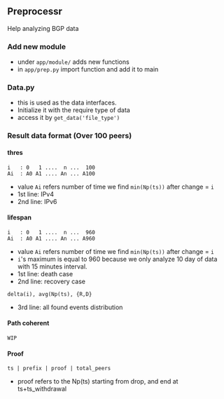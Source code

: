 Preprocessr
---
Help analyzing BGP data


### Add new module
- under `app/module/` adds new functions
- in `app/prep.py` import function and add it to main

### Data.py
- this is used as the data interfaces.
- Initialize it with the require type of data
- access it by `get_data('file_type')`

### Result data format (Over 100 peers)
#### thres
```
i   : 0   1 ....  n ...  100
Ai  : A0 A1 .... An ... A100
```
- value `Ai` refers number of time we find `min(Np(ts))` after change = `i`
- 1st line: IPv4
- 2nd line: IPv6


#### lifespan
```
i   : 0   1 ....  n ...  960
Ai  : A0 A1 .... An ... A960
```
- value `Ai` refers number of time we find `min(Np(ts))` after change = `i` 
- `i`'s maximum  is equal to 960 because we only analyze 10 day of data with 15 minutes interval.
- 1st line: death case
- 2nd line: recovery case

```
delta(i), avg(Np(ts), {R,D}
```
- 3rd line: all found events distribution

#### Path coherent
```
WIP
```

#### Proof 
```
ts | prefix | proof | total_peers
```
- proof refers to the Np(ts) starting from drop, and end at ts+ts_withdrawal
